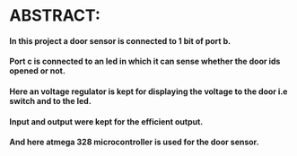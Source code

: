  # ABSTRACT:
   #### In this project a door sensor is connected to 1 bit of port b.
   #### Port c is connected to an led in which it can sense whether the door ids opened or not.
   #### Here an voltage regulator is kept for displaying the voltage to the door i.e switch and to the led.
   #### Input and output were kept for the efficient output. 
   #### And here atmega 328 microcontroller is used for the door sensor.
   
